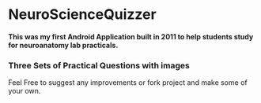 # NeuroScienceQuizzer

####   This was my first Android Application built in 2011 to help students study for neuroanatomy lab practicals.

### Three Sets of Practical Questions with images

Feel Free to suggest any improvements or fork project and make some of your own.
